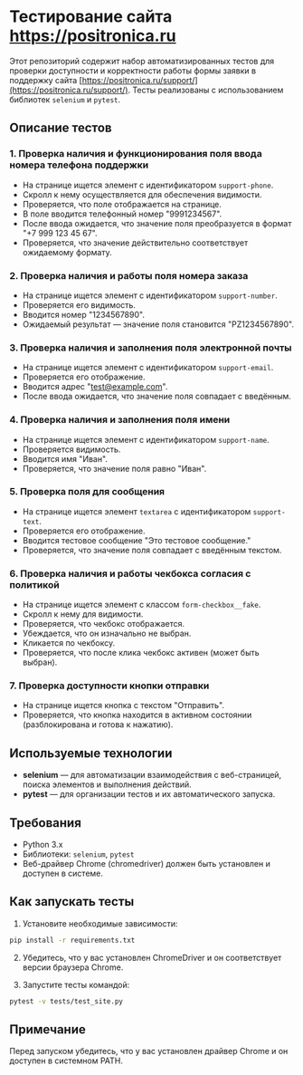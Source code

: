 # Тестирование сайта https://positronica.ru

Этот репозиторий содержит набор автоматизированных тестов для проверки доступности и корректности работы формы заявки в поддержку сайта [https://positronica.ru/support/](https://positronica.ru/support/). Тесты реализованы с использованием библиотек `selenium` и `pytest`.

## Описание тестов

### 1. Проверка наличия и функционирования поля ввода номера телефона поддержки
- На странице ищется элемент с идентификатором `support-phone`.
- Скролл к нему осуществляется для обеспечения видимости.
- Проверяется, что поле отображается на странице.
- В поле вводится телефонный номер "9991234567".
- После ввода ожидается, что значение поля преобразуется в формат "+7 999 123 45 67".
- Проверяется, что значение действительно соответствует ожидаемому формату.

### 2. Проверка наличия и работы поля номера заказа
- На странице ищется элемент с идентификатором `support-number`.
- Проверяется его видимость.
- Вводится номер "1234567890".
- Ожидаемый результат — значение поля становится "PZ1234567890".

### 3. Проверка наличия и заполнения поля электронной почты
- На странице ищется элемент с идентификатором `support-email`.
- Проверяется его отображение.
- Вводится адрес "test@example.com".
- После ввода ожидается, что значение поля совпадает с введённым.

### 4. Проверка наличия и заполнения поля имени
- На странице ищется элемент с идентификатором `support-name`.
- Проверяется видимость.
- Вводится имя "Иван".
- Проверяется, что значение поля равно "Иван".

### 5. Проверка поля для сообщения
- На странице ищется элемент `textarea` с идентификатором `support-text`.
- Проверяется его отображение.
- Вводится тестовое сообщение "Это тестовое сообщение."
- Проверяется, что значение поля совпадает с введённым текстом.

### 6. Проверка наличия и работы чекбокса согласия с политикой
- На странице ищется элемент с классом `form-checkbox__fake`.
- Скролл к нему для видимости.
- Проверяется, что чекбокс отображается.
- Убеждается, что он изначально не выбран.
- Кликается по чекбоксу.
- Проверяется, что после клика чекбокс активен (может быть выбран).

### 7. Проверка доступности кнопки отправки
- На странице ищется кнопка с текстом "Отправить".
- Проверяется, что кнопка находится в активном состоянии (разблокирована и готова к нажатию).

## Используемые технологии
- **selenium** — для автоматизации взаимодействия с веб-страницей, поиска элементов и выполнения действий.
- **pytest** — для организации тестов и их автоматического запуска.

## Требования
- Python 3.x
- Библиотеки: `selenium`, `pytest`
- Веб-драйвер Chrome (chromedriver) должен быть установлен и доступен в системе.

## Как запускать тесты
1. Установите необходимые зависимости:
```bash
pip install -r requirements.txt
```

2. Убедитесь, что у вас установлен ChromeDriver и он соответствует версии браузера Chrome.

3. Запустите тесты командой:
```bash
pytest -v tests/test_site.py
```

## Примечание
Перед запуском убедитесь, что у вас установлен драйвер Chrome и он доступен в системном PATH.